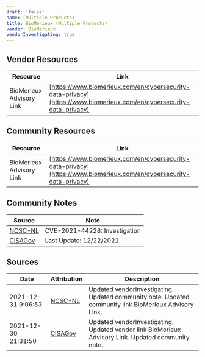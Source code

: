 ```yaml
---
draft: 'false'
name: (Multiple Products)
title: BioMerieux (Multiple Products)
vendor: BioMerieux
vendorInvestigating: true
---
```


## Vendor Resources
| Resource | Link |
| --- | --- |
| BioMerieux Advisory Link | [https://www.biomerieux.com/en/cybersecurity-data-privacy](https://www.biomerieux.com/en/cybersecurity-data-privacy) |

## Community Resources
| Resource | Link |
| --- | --- |
| BioMerieux Advisory Link | [https://www.biomerieux.com/en/cybersecurity-data-privacy](https://www.biomerieux.com/en/cybersecurity-data-privacy) |

## Community Notes
| Source | Note |
| --- | --- |
| [NCSC-NL](https://github.com/NCSC-NL/log4shell/blob/main/software/README.md) | CVE-2021-44228: Investigation </ul> |
| [CISAGov](https://raw.githubusercontent.com/cisagov/log4j-affected-db/develop/README.md) | Last Update: 12/22/2021 |

## Sources
| Date | Attribution | Description |
| --- | --- | --- |
| 2021-12-31 9:06:53 | [NCSC-NL](https://github.com/NCSC-NL/log4shell/blob/main/software/README.md) | Updated vendorInvestigating. Updated community note. Updated community link BioMerieux Advisory Link.  |
| 2021-12-30 21:31:50 | [CISAGov](https://raw.githubusercontent.com/cisagov/log4j-affected-db/develop/README.md) | Updated vendorInvestigating. Updated vendor link BioMerieux Advisory Link. Updated community note.  |
